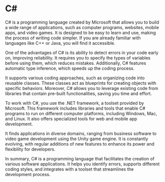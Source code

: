 # C\#

C# is a programming language created by Microsoft that allows you to build a wide range of applications, such as computer programs, websites, mobile apps, and video games. It is designed to be easy to learn and use, making the process of writing code simpler. If you are already familiar with languages like C++ or Java, you will find it accessible.

One of the advantages of C# is its ability to detect errors in your code early on, improving reliability. It requires you to specify the types of variables before using them, which reduces mistakes. Additionally, C# features automatic type inference, which speeds up the coding process.

It supports various coding approaches, such as organizing code into reusable classes. These classes act as blueprints for creating objects with specific behaviors. Moreover, C# allows you to leverage existing code from libraries that contain pre-built functionalities, saving you time and effort.

To work with C#, you use the .NET framework, a toolset provided by Microsoft. This framework includes libraries and tools that enable C# programs to run on different computer platforms, including Windows, Mac, and Linux. It also offers specialized tools for web and mobile app development.

It finds applications in diverse domains, ranging from business software to video game development using the Unity game engine. It is constantly evolving, with regular additions of new features to enhance its power and flexibility for developers.

In summary, C# is a programming language that facilitates the creation of various software applications. It helps you identify errors, supports different coding styles, and integrates with a toolset that streamlines the development process.
